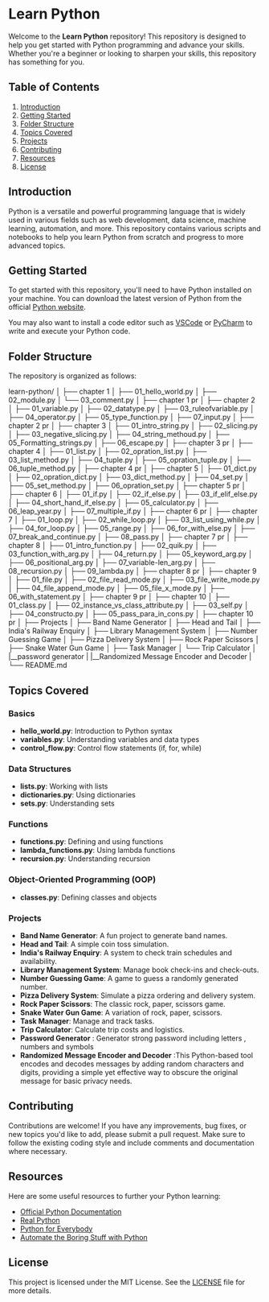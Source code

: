# Learn Python

Welcome to the **Learn Python** repository! This repository is designed to help you get started with Python programming and advance your skills. Whether you're a beginner or looking to sharpen your skills, this repository has something for you.

## Table of Contents

1. [Introduction](#introduction)
2. [Getting Started](#getting-started)
3. [Folder Structure](#folder-structure)
4. [Topics Covered](#topics-covered)
5. [Projects](#projects)
6. [Contributing](#contributing)
7. [Resources](#resources)
8. [License](#license)

## Introduction

Python is a versatile and powerful programming language that is widely used in various fields such as web development, data science, machine learning, automation, and more. This repository contains various scripts and notebooks to help you learn Python from scratch and progress to more advanced topics.

## Getting Started

To get started with this repository, you'll need to have Python installed on your machine. You can download the latest version of Python from the official [Python website](https://www.python.org/).

You may also want to install a code editor such as [VSCode](https://code.visualstudio.com/) or [PyCharm](https://www.jetbrains.com/pycharm/) to write and execute your Python code.

## Folder Structure

The repository is organized as follows:

learn-python/
│
├── chapter 1
│ ├── 01_hello_world.py
│ ├── 02_module.py
│ └── 03_comment.py
│
├── chapter 1 pr
│
├── chapter 2
│ ├── 01_variable.py
│ ├── 02_datatype.py
│ ├── 03_ruleofvariable.py
│ ├── 04_operator.py
│ ├── 05_type_function.py
│ ├── 07_input.py
│
├── chapter 2 pr
│
├── chapter 3
│ ├── 01_intro_string.py
│ ├── 02_slicing.py
│ ├── 03_negative_slicing.py
│ ├── 04_string_methoud.py
│ ├── 05_Formatting_strings.py
│ ├── 06_escape.py
│
├── chapter 3 pr
│
├── chapter 4
│ ├── 01_list.py
│ ├── 02_opration_list.py
│ ├── 03_list_method.py
│ ├── 04_tuple.py
│ ├── 05_opration_tuple.py
│ ├── 06_tuple_method.py
│
├── chapter 4 pr
│
├── chapter 5
│ ├── 01_dict.py
│ ├── 02_opration_dict.py
│ ├── 03_dict_method.py
│ ├── 04_set.py
│ ├── 05_set_method.py
│ ├── 06_opration_set.py
│
├── chapter 5 pr
│
├── chapter 6
│ ├── 01_if.py
│ ├── 02_if_else.py
│ ├── 03_if_elif_else.py
│ ├── 04_short_hand_if_else.py
│ ├── 05_calculator.py
│ ├── 06_leap_year.py
│ ├── 07_multiple_if.py
│
├── chapter 6 pr
│
├── chapter 7
│ ├── 01_loop.py
│ ├── 02_while_loop.py
│ ├── 03_list_using_while.py
│ ├── 04_for_loop.py
│ ├── 05_range.py
│ ├── 06_for_with_else.py
│ ├── 07_break_and_continue.py
│ ├── 08_pass.py
│
├── chapter 7 pr
│
├── chapter 8
│ ├── 01_intro_function.py
│ ├── 02_quik.py
│ ├── 03_function_with_arg.py
│ ├── 04_return.py
│ ├── 05_keyword_arg.py
│ ├── 06_positional_arg.py
│ ├── 07_variable-len_arg.py
│ ├── 08_recursion.py
│ ├── 09_lambda.py
│
├── chapter 8 pr
│
├── chapter 9
│ ├── 01_file.py
│ ├── 02_file_read_mode.py
│ ├── 03_file_write_mode.py
│ ├── 04_file_append_mode.py
│ ├── 05_file_x_mode.py
│ ├── 06_with_statement.py
│
├── chapter 9 pr
│
├── chapter 10
│ ├── 01_class.py
│ ├── 02_instance_vs_class_attribute.py
│ ├── 03_self.py
│ ├── 04_constructo.py
│ ├── 05_pass_para_in_cons.py
│
├── chapter 10 pr
│
├── Projects
│ ├── Band Name Generator
│ ├── Head and Tail
│ ├── India's Railway Enquiry
│ ├── Library Management System
│ ├── Number Guessing Game
│ ├── Pizza Delivery System
│ ├── Rock Paper Scissors
│ ├── Snake Water Gun Game
│ ├── Task Manager
│ └── Trip Calculator
│ |__password generator
| |__Randomized Message Encoder and Decoder
|
└── README.md


## Topics Covered

### Basics
- **hello_world.py**: Introduction to Python syntax
- **variables.py**: Understanding variables and data types
- **control_flow.py**: Control flow statements (if, for, while)

### Data Structures
- **lists.py**: Working with lists
- **dictionaries.py**: Using dictionaries
- **sets.py**: Understanding sets

### Functions
- **functions.py**: Defining and using functions
- **lambda_functions.py**: Using lambda functions
- **recursion.py**: Understanding recursion

### Object-Oriented Programming (OOP)
- **classes.py**: Defining classes and objects

### Projects
- **Band Name Generator**: A fun project to generate band names.
- **Head and Tail**: A simple coin toss simulation.
- **India's Railway Enquiry**: A system to check train schedules and availability.
- **Library Management System**: Manage book check-ins and check-outs.
- **Number Guessing Game**: A game to guess a randomly generated number.
- **Pizza Delivery System**: Simulate a pizza ordering and delivery system.
- **Rock Paper Scissors**: The classic rock, paper, scissors game.
- **Snake Water Gun Game**: A variation of rock, paper, scissors.
- **Task Manager**: Manage and track tasks.
- **Trip Calculator**: Calculate trip costs and logistics.
- **Password Generator** : Generator strong password including letters , numbers and symbols
- **Randomized Message Encoder and Decoder** :This Python-based tool encodes and decodes messages by adding random characters and digits, providing a simple yet effective way to obscure the original message for basic privacy needs.
## Contributing

Contributions are welcome! If you have any improvements, bug fixes, or new topics you'd like to add, please submit a pull request. Make sure to follow the existing coding style and include comments and documentation where necessary.

## Resources

Here are some useful resources to further your Python learning:

- [Official Python Documentation](https://docs.python.org/3/)
- [Real Python](https://realpython.com/)
- [Python for Everybody](https://www.py4e.com/)
- [Automate the Boring Stuff with Python](https://automatetheboringstuff.com/)

## License

This project is licensed under the MIT License. See the [LICENSE](LICENSE) file for more details.